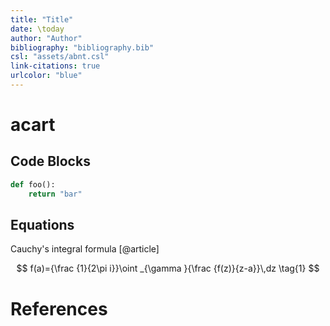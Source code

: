 ```yaml
---
title: "Title"
date: \today
author: "Author"
bibliography: "bibliography.bib"
csl: "assets/abnt.csl"
link-citations: true
urlcolor: "blue"
---
```


# acart

## Code Blocks

```python
def foo():
    return "bar"
```
## Equations

Cauchy's integral formula [@article]

$$
f(a)={\frac {1}{2\pi i}}\oint _{\gamma }{\frac {f(z)}{z-a}}\,dz
\tag{1}
$$

# References
